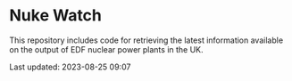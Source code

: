 # Nuke Watch

This repository includes code for retrieving the latest information available on the output of EDF nuclear power plants in the UK.

Last updated: 2023-08-25 09:07